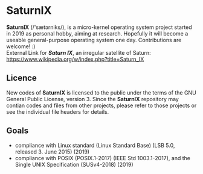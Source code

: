 SaturnIX
========

 **SaturnIX** (/'sætərniks/), is a micro-kernel operating system project  started in 2019 as personal hobby, aiming at research. Hopefully it will become a useable general-purpose operating system one day. Contributions are welcome! :)    
 External Link for ***Saturn IX***, an irregular satellite of Saturn:    
 https://www.wikipedia.org/w/index.php?title=Saturn_IX


Licence
--------

 New codes of **SaturnIX** is licensed to the public under the terms of the GNU General Public License, version 3.
 Since the **SaturnIX** repository may contian codes and files from other projects, please refer to those projects or see the individual file headers for details.

Goals
--------
- compliance with Linux standard (Linux Standard Base) (LSB 5.0, released 3. June 2015) (2019)
- compliance with POSIX (POSIX.1-2017) (IEEE Std 1003.1-2017), and the Single UNIX Specification (SUSv4-2018) (2019)
